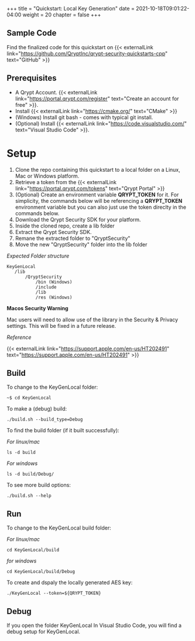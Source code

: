 +++
title = "Quickstart: Local Key Generation"
date = 2021-10-18T09:01:22-04:00
weight = 20
chapter = false
+++

## Sample Code

Find the finalized code for this quickstart on {{< externalLink link="https://github.com/QryptInc/qrypt-security-quickstarts-cpp" text="GitHub" >}}

## Prerequisites
- A Qrypt Account. {{< externalLink link="https://portal.qrypt.com/register" text="Create an account for free" >}}.
- Install {{< externalLink link="https://cmake.org/" text="CMake" >}}
- (Windows) Install git bash - comes with typical git install.
- (Optional) Install {{< externalLink link="https://code.visualstudio.com/" text="Visual Studio Code" >}}.

# Setup
1. Clone the repo containing this quickstart to a local folder on a Linux, Mac or Windows platform.
1. Retrieve a token from the {{< externalLink link="https://portal.qrypt.com/tokens" text="Qrypt Portal" >}}
1. (Optional) Create an environment variable **QRYPT_TOKEN** for it. For simplicity, the commands below will be referencing a **QRYPT_TOKEN** environment variable but you can also just use the token direclty in the commands below.
1. Download the Qrypt Security SDK for your platform.
1. Inside the cloned repo, create a lib folder
1. Extract the Qrypt Security SDK.
1. Remane the extracted folder to "QryptSecurity"
1. Move the new "QryptSecurity" folder into the lib folder

*Expected Folder structure*

    KeyGenLocal
       /lib
           /QryptSecurity
               /bin (Windows)
               /include
               /lib
               /res (Windows)

**Macos Security Warning**

Mac users will need to allow use of the library in the Security & Privacy settings. This will be fixed in a future release.

*Reference*

{{< externalLink link="https://support.apple.com/en-us/HT202491" text="https://support.apple.com/en-us/HT202491" >}}

## Build
To change to the KeyGenLocal folder:
    
    ~$ cd KeyGenLocal

To make a (debug) build:
    
    ./build.sh --build_type=Debug

To find the build folder (if it built successfully):

*For linux/mac*
        
    ls -d build
    
*For windows*

    ls -d build/Debug/

To see more build options:
    
    ./build.sh --help

## Run
To change to the KeyGenLocal build folder:

*For linux/mac*
    
    cd KeyGenLocal/build

*for windows*

    cd KeyGenLocal/build/Debug


To create and dspaly the locally generated AES key:

    ./KeyGenLocal --token=${QRYPT_TOKEN}
 
## Debug
If you open the folder KeyGenLocal In Visual Studio Code, you will find a debug setup for KeyGenLocal.

